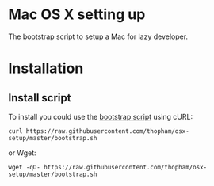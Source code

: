 Mac OS X setting up
=========

The bootstrap script to setup a Mac for lazy developer.

# Installation

## Install script

To install you could use the [bootstrap script][1] using cURL:

    curl https://raw.githubusercontent.com/thopham/osx-setup/master/bootstrap.sh

or Wget:
    
    wget -qO- https://raw.githubusercontent.com/thopham/osx-setup/master/bootstrap.sh
    
[1]: https://raw.githubusercontent.com/thopham/osx-setup/master/bootstrap.sh

   
